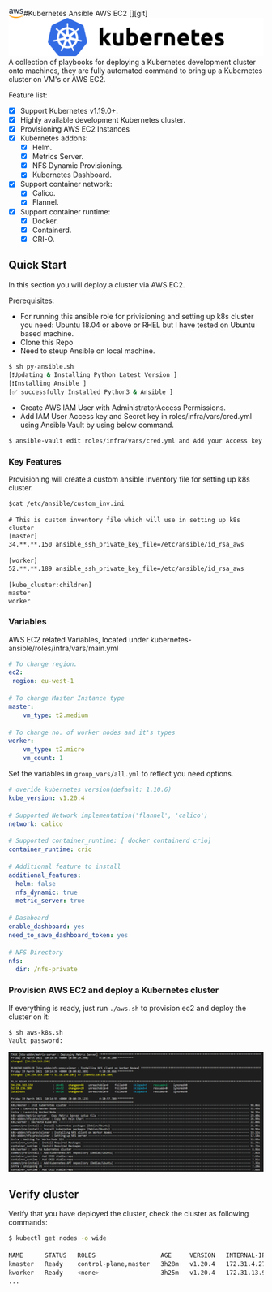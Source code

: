 #Kubernetes Ansible AWS EC2 [<img align="left" alt="Unix" width="30px" src="https://raw.githubusercontent.com/khann-adill/khann-adill/master/Tools_icons/aws.png"/>][git]
<br />
![Kubernetes](script/kubernetes-logo-color.png)
A collection of playbooks for deploying a Kubernetes development cluster onto machines, they are fully automated command to bring up a Kubernetes cluster on VM's or AWS EC2.

Feature list:
- [x] Support Kubernetes v1.19.0+.
- [x] Highly available development Kubernetes cluster.
- [x] Provisioning AWS EC2 Instances
- [x] Kubernetes addons:
  - [x] Helm.
  - [x] Metrics Server.
  - [x] NFS Dynamic Provisioning. 
  - [x] Kubernetes Dashboard.
- [x] Support container network:
  - [x] Calico.
  - [x] Flannel.
- [x] Support container runtime:
  - [x] Docker.
  - [x] Containerd.
  - [x] CRI-O.

## Quick Start
In this section you will deploy a cluster via AWS EC2.

Prerequisites:
* For running this ansible role for privisioning and setting up k8s cluster you need: Ubuntu 18.04 or above or RHEL but I have tested on Ubuntu based machine.
* Clone this Repo
* Need to steup Ansible on local machine.

```sh
$ sh py-ansible.sh
[❗️Updating & Installing Python Latest Version ]
[❗️Installing Ansible ]
[✅ successfully Installed Python3 & Ansible ]
```
* Create AWS IAM User with AdministratorAccess Permissions.
* Add IAM User Access key and Secret key in roles/infra/vars/cred.yml using Ansible Vault by using below command.

 ```sh
 $ ansible-vault edit roles/infra/vars/cred.yml and Add your Access key & Secret key.
 ```
 
### Key Features
Provisioning will create a custom ansible inventory file for setting up k8s cluster.
```
$cat /etc/ansible/custom_inv.ini

# This is custom inventory file which will use in setting up k8s cluster
[master]
34.**.**.150 ansible_ssh_private_key_file=/etc/ansible/id_rsa_aws

[worker]
52.**.**.189 ansible_ssh_private_key_file=/etc/ansible/id_rsa_aws

[kube_cluster:children]
master
worker
```

### Variables
AWS EC2 related Variables, located under kubernetes-ansible/roles/infra/vars/main.yml
```yml
# To change region.
ec2:
 region: eu-west-1
 
# To change Master Instance type
master:
    vm_type: t2.medium
    
# To change no. of worker nodes and it's types
worker:
    vm_type: t2.micro
    vm_count: 1
```

Set the variables in `group_vars/all.yml` to reflect you need options.
```yml
# overide kubernetes version(default: 1.10.6)
kube_version: v1.20.4

# Supported Network implementation('flannel', 'calico')
network: calico

# Supported container_runtime: [ docker containerd crio]
container_runtime: crio

# Additional feature to install
additional_features:
  helm: false
  nfs_dynamic: true
  metric_server: true
  
# Dashboard
enable_dashboard: yes
need_to_save_dashboard_token: yes

# NFS Directory
nfs:
  dir: /nfs-private
```
### Provision AWS EC2 and deploy a Kubernetes cluster
If everything is ready, just run `./aws.sh` to provision ec2 and deploy the cluster on it:
```sh
$ sh aws-k8s.sh
Vault password:
```

![alt tag](https://github.com/khann-adill/kubernetes-ansible/blob/main/script/ansi%20status%20k8s.PNG)

## Verify cluster
Verify that you have deployed the cluster, check the cluster as following commands:
```sh
$ kubectl get nodes -o wide

NAME      STATUS   ROLES                  AGE     VERSION   INTERNAL-IP    OS-IMAGE           KERNEL-VERSION   CONTAINER-RUNTIME
kmaster   Ready    control-plane,master   3h28m   v1.20.4   172.31.4.27  Ubuntu 20.04.2 LTS   5.4.0-1038-aws   cri-o://1.20.1
kworker   Ready    <none>                 3h25m   v1.20.4   172.31.13.91 Ubuntu 20.04.2 LTS   5.4.0-1038-aws   cri-o://1.20.1
...
```
